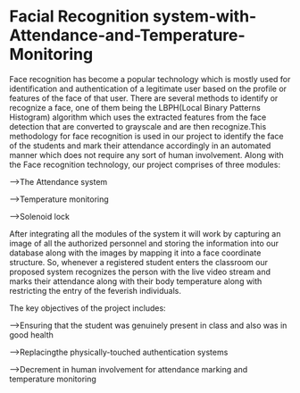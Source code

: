 # Facial Recognition system-with-Attendance-and-Temperature-Monitoring

Face recognition has become a popular technology which is mostly used for identification and authentication of a legitimate user based on the profile or features of the face of that user. There are several methods to identify or recognize a face, one of them being the LBPH(Local Binary Patterns Histogram) algorithm which uses the extracted features from the face detection that are converted to grayscale and are then recognize.This methodology for face recognition is used in our project to identify the face of the students and mark their attendance accordingly in an automated manner which does not require any sort of human involvement.
Along with the Face recognition technology, our project comprises of three modules:

-->The Attendance system

-->Temperature monitoring 

-->Solenoid lock 

After integrating all the modules of the system it will work by capturing an image of all the authorized personnel and storing the information into our database along with the images by mapping it into a face coordinate structure. So, whenever a registered student enters the classroom our proposed system recognizes the person with the live video stream and marks their attendance along with their body temperature along with restricting the entry of the feverish individuals.

The key objectives of the project includes:

-->Ensuring that the student was genuinely present in class and also was in good health

-->Replacingthe physically-touched authentication systems

-->Decrement in human involvement for attendance marking and temperature monitoring

